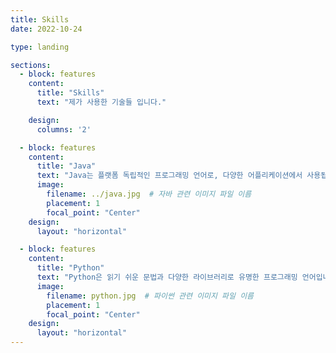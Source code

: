 ```yaml
---
title: Skills
date: 2022-10-24

type: landing

sections:
  - block: features
    content:
      title: "Skills"
      text: "제가 사용한 기술들 입니다."

    design:
      columns: '2'

  - block: features
    content:
      title: "Java"
      text: "Java는 플랫폼 독립적인 프로그래밍 언어로, 다양한 어플리케이션에서 사용됩니다."
      image:
        filename: ../java.jpg  # 자바 관련 이미지 파일 이름
        placement: 1
        focal_point: "Center"
    design:
      layout: "horizontal"

  - block: features
    content:
      title: "Python"
      text: "Python은 읽기 쉬운 문법과 다양한 라이브러리로 유명한 프로그래밍 언어입니다."
      image:
        filename: python.jpg  # 파이썬 관련 이미지 파일 이름
        placement: 1
        focal_point: "Center"
    design:
      layout: "horizontal"
---
```

